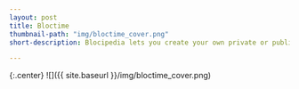 ```yaml
---
layout: post
title: Bloctime
thumbnail-path: "img/bloctime_cover.png"
short-description: Blocipedia lets you create your own private or public wikis.

---
```


{:.center}
![]({{ site.baseurl }}/img/bloctime_cover.png)
